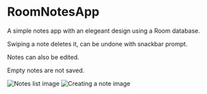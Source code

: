 # RoomNotesApp
A simple notes app with an elegeant design using a Room database.


Swiping a note deletes it, can be undone with snackbar prompt.

Notes can also be edited.

Empty notes are not saved.







![Notes list image](https://cdn.discordapp.com/attachments/707574253116981274/800450874471219290/main_resize.jpg)
![Creating a note image](https://cdn.discordapp.com/attachments/707574253116981274/800450875662925994/main_note_resize.jpg)




